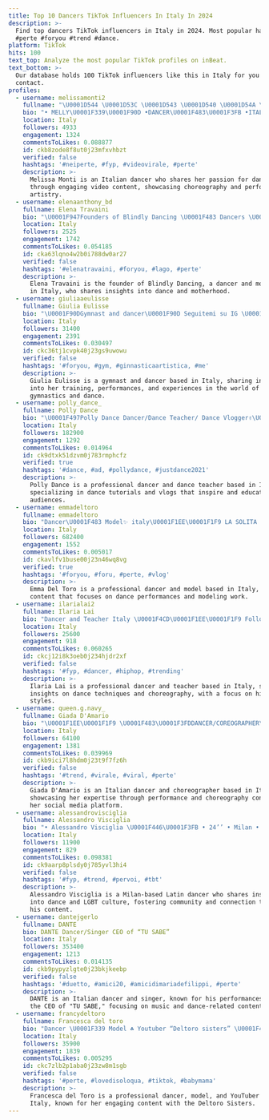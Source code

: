 ```yaml
---
title: Top 10 Dancers TikTok Influencers In Italy In 2024
description: >-
  Find top dancers TikTok influencers in Italy in 2024. Most popular hashtags:
  #perte #foryou #trend #dance.
platform: TikTok
hits: 100
text_top: Analyze the most popular TikTok profiles on inBeat.
text_bottom: >-
  Our database holds 100 TikTok influencers like this in Italy for you to
  contact.
profiles:
  - username: melissamonti2
    fullname: "\U0001D544 \U0001D53C \U0001D543 \U0001D540 \U0001D54A \U0001D54A \U0001D538 \U0001F5A4"
    bio: "• MELLY\U0001F339\U0001F90D •DANCER\U0001F483\U0001F3FB •ITALIAN GIRL\U0001F1EE\U0001F1F9 •@il2chenonpensavidivolere \U0001F3A5"
    location: Italy
    followers: 4933
    engagement: 1324
    commentsToLikes: 0.088877
    id: ckb8zode8f8ut0j23mfxvhbzt
    verified: false
    hashtags: '#neiperte, #fyp, #videovirale, #perte'
    description: >-
      Melissa Monti is an Italian dancer who shares her passion for dance
      through engaging video content, showcasing choreography and performance
      artistry.
  - username: elenaanthony_bd
    fullname: Elena Travaini
    bio: "\U0001F947Founders of Blindly Dancing \U0001F483 Dancers \U0001F457 Model \U0001F469‍\U0001F467 Mom \U0001F468‍\U0001F467 Tato"
    location: Italy
    followers: 2525
    engagement: 1742
    commentsToLikes: 0.054185
    id: cka63lqno4w2b0i788dw0ar27
    verified: false
    hashtags: '#elenatravaini, #foryou, #lago, #perte'
    description: >-
      Elena Travaini is the founder of Blindly Dancing, a dancer and model based
      in Italy, who shares insights into dance and motherhood.
  - username: giuliaaeulisse
    fullname: Giulia Eulisse
    bio: "\U0001F90DGymnast and dancer\U0001F90D Seguitemi su IG \U0001F4F2 @giuliaaeulisse"
    location: Italy
    followers: 31400
    engagement: 2391
    commentsToLikes: 0.030497
    id: ckc36tj1cvpk40j23gs9uwowu
    verified: false
    hashtags: '#foryou, #gym, #ginnasticaartistica, #me'
    description: >-
      Giulia Eulisse is a gymnast and dancer based in Italy, sharing insights
      into her training, performances, and experiences in the world of
      gymnastics and dance.
  - username: polly_dance_
    fullname: Polly Dance
    bio: "\U0001F497Polly Dance Dancer/Dance Teacher/ Dance Vlogger✌\U0001F3FD \U0001F4E9pollydanceworks@gmail.com"
    location: Italy
    followers: 182900
    engagement: 1292
    commentsToLikes: 0.014964
    id: ck9dtxk51dzvm0j783rmphcfz
    verified: true
    hashtags: '#dance, #ad, #pollydance, #justdance2021'
    description: >-
      Polly Dance is a professional dancer and dance teacher based in Italy,
      specializing in dance tutorials and vlogs that inspire and educate
      audiences.
  - username: emmadeltoro
    fullname: emmadeltoro
    bio: "Dancer\U0001F483 Model✨ italy\U0001F1EE\U0001F1F9 LA SOLITA STORIA⬇️\U0001F929 Follow me on Instagram↗️"
    location: Italy
    followers: 682400
    engagement: 1552
    commentsToLikes: 0.005017
    id: ckavlfv1buse00j23n46wq8vg
    verified: true
    hashtags: '#foryou, #foru, #perte, #vlog'
    description: >-
      Emma Del Toro is a professional dancer and model based in Italy, sharing
      content that focuses on dance performances and modeling work.
  - username: ilarialai2
    fullname: Ilaria Lai
    bio: "Dancer and Teacher Italy \U0001F4CD\U0001F1EE\U0001F1F9 Follow me \U0001F525 IG ilaria_lai_"
    location: Italy
    followers: 25600
    engagement: 918
    commentsToLikes: 0.060265
    id: ckcj12i8k3oeb0j234hjdr2xf
    verified: false
    hashtags: '#fyp, #dancer, #hiphop, #trending'
    description: >-
      Ilaria Lai is a professional dancer and teacher based in Italy, sharing
      insights on dance techniques and choreography, with a focus on hip hop
      styles.
  - username: queen.g.navy_
    fullname: Giada D'Amario
    bio: "\U0001F1EE\U0001F1F9 \U0001F483\U0001F3FDDANCER/COREOGRAPHER\U0001F483\U0001F3FD IG: @queen.g.navy_ \U0001F1EE\U0001F1F9"
    location: Italy
    followers: 64100
    engagement: 1381
    commentsToLikes: 0.039969
    id: ckb9ici7l8hdm0j23t9f7fz6h
    verified: false
    hashtags: '#trend, #virale, #viral, #perte'
    description: >-
      Giada D'Amario is an Italian dancer and choreographer based in Italy,
      showcasing her expertise through performance and choreography content on
      her social media platform.
  - username: alessandrovisciglia
    fullname: Alessandro Visciglia
    bio: "• Alessandro Visciglia \U0001F446\U0001F3FB • 24’’ • Milan • Latin Dancer • LGBT \U0001F3F3️‍\U0001F308 FAMILY"
    location: Italy
    followers: 11900
    engagement: 829
    commentsToLikes: 0.098381
    id: ck9aarp8plsdy0j785yvl3hi4
    verified: false
    hashtags: '#fyp, #trend, #pervoi, #tbt'
    description: >-
      Alessandro Visciglia is a Milan-based Latin dancer who shares insights
      into dance and LGBT culture, fostering community and connection through
      his content.
  - username: dantejgerlo
    fullname: DANTE
    bio: DANTE Dancer/Singer CEO of “TU SABE”
    location: Italy
    followers: 353400
    engagement: 1213
    commentsToLikes: 0.014135
    id: ckb9pypyzlgte0j23bkjkeebp
    verified: false
    hashtags: '#duetto, #amici20, #amicidimariadefilippi, #perte'
    description: >-
      DANTE is an Italian dancer and singer, known for his performances and as
      the CEO of "TU SABE," focusing on music and dance-related content.
  - username: francydeltoro
    fullname: Francesca del toro
    bio: "Dancer \U0001F339 Model ☘️ Youtuber “Deltoro sisters” \U0001F469‍❤️‍\U0001F469"
    location: Italy
    followers: 35900
    engagement: 1839
    commentsToLikes: 0.005295
    id: ckc7zlb2p1aba0j23zw8m1sgb
    verified: false
    hashtags: '#perte, #lovedisoloqua, #tiktok, #babymama'
    description: >-
      Francesca del Toro is a professional dancer, model, and YouTuber based in
      Italy, known for her engaging content with the Deltoro Sisters.
---
```



